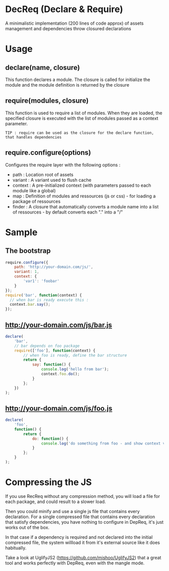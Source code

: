 DecReq (Declare & Require)
=========================

A minimalistic implementation (200 lines of code approx) of assets management and dependencies throw closured declarations

# Usage

## declare(name, closure)

This function declares a module. The closure is called for initialize the module
and the module definition is returned by the closure

## require(modules, closure)

This function is used to require a list of modules. When they are loaded, the
specified closure is executed with the list of modules passed as a context parameter.

```
TIP : require can be used as the closure for the declare function, that handles dependencies
```

## require.configure(options)

Configures the require layer with the following options :

 * path : Location root of assets
 * variant : A variant used to flush cache
 * context : A pre-initialized context (with parameters passed to each module like a global) 
 * map : Definition of modules and ressources (js or css) - for loading a package of ressources
 * finder : A closure that automatically converts a module name into a list of ressources - by default converts each "." into a "/"

# Sample

## The bootstrap
```js
require.configure({
    path: 'http://your-domain.com/js/',
    variant: 1,
    context: {
        'var1': 'foobar'
    }
});
require('bar', function(context) {
  // when bar is ready execute this :
  context.bar.say();
});
```

## http://your-domain.com/js/bar.js
```js
declare(
    'bar',
    // bar depends on foo package 
    require(['foo'], function(context) {
        // when foo is ready, define the bar structure
        return {
            say: function() {
                console.log('hello from bar');
                context.foo.do();
            }
        };
    })
);
```


## http://your-domain.com/js/foo.js
```js
declare(
    'foo',
    function() {
        return {
            do: function() {
                console.log('do something from foo - and show context var1 = ' + context.var1);
            }
        };
    }
);
```

# Compressing the JS

If you use RecReq without any compression method, you will load a file for 
each package, and could result to a slower load. 

Then you could minify and use a single js file that contains every declaration. 
For a single compressed file that contains every declaration that satisfy 
dependencies, you have nothing to configure in DepReq, it's just works 
out of the box.

In that case if a dependency is required and not declared into the initial 
compressed file, the system willload it from it's external source like it 
does habitually.

Take a look at UglifyJS2 (https://github.com/mishoo/UglifyJS2) that a great tool 
and works perfectly with DepReq, even with the mangle mode.

